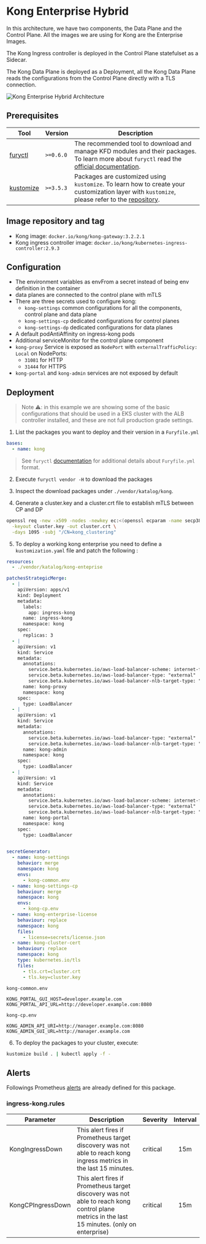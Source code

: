 # Kong Enterprise Hybrid

In this architecture, we have two components, the Data Plane and the Control Plane. All the images we are using for
Kong are the Enterprise Images.

The Kong Ingress controller is deployed in the Control Plane statefulset as a Sidecar.

The Kong Data Plane is deployed as a Deployment, all the Kong Data Plane reads the configurations from the Control Plane
directly with a TLS connection.

![Kong Enterprise Hybrid Architecture](../../docs/images/deployment-hybrid-2.png)

## Prerequisites

| Tool                        | Version   | Description                                                                                                                                                    |
| --------------------------- | --------- | -------------------------------------------------------------------------------------------------------------------------------------------------------------- |
| [furyctl][furyctl-repo]     | `>=0.6.0` | The recommended tool to download and manage KFD modules and their packages. To learn more about `furyctl` read the [official documentation][furyctl-repo].     |
| [kustomize][kustomize-repo] | `>=3.5.3` | Packages are customized using `kustomize`. To learn how to create your customization layer with `kustomize`, please refer to the [repository][kustomize-repo]. |

## Image repository and tag

* Kong image: `docker.io/kong/kong-gateway:3.2.2.1`
* Kong ingress controller image: `docker.io/kong/kubernetes-ingress-controller:2.9.3`

## Configuration

- The environment variables as envFrom a secret instead of being env definition in the container
- data planes are connected to the control plane with mTLS
- There are three secrets used to configure kong:
  - `kong-settings` common configurations for all the components, control plane and data plane
  - `kong-settings-cp` dedicated configurations for control planes
  - `kong-settings-dp` dedicated configurations for data planes
- A default podAntiAffinity on ingress-kong pods
- Additional serviceMonitor for the control plane component
- `kong-proxy` Service is exposed as `NodePort` with  `externalTrafficPolicy: Local` on NodePorts:
  - `31081` for HTTP
  - `31444` for HTTPS
- `kong-portal` and `kong-admin` services are not exposed by default

## Deployment

> Note :warning:: in this example we are showing some of the basic configurations that should be used in a EKS cluster with the ALB controller installed, and these are not full production grade settings.

1. List the packages you want to deploy and their version in a `Furyfile.yml`

```yaml
bases:
  - name: kong
```

> See `furyctl` [documentation][furyctl-repo] for additional details about `Furyfile.yml` format.

2. Execute `furyctl vendor -H` to download the packages

3. Inspect the download packages under `./vendor/katalog/kong`.

4. Generate a cluster.key and a cluster.crt file to establish mTLS between CP and DP

```bash
openssl req -new -x509 -nodes -newkey ec:<(openssl ecparam -name secp384r1) \
  -keyout cluster.key -out cluster.crt \
  -days 1095 -subj "/CN=kong_clustering"
```

5. To deploy a working kong enterprise you need to define a `kustomization.yaml` file and patch the following :

```yaml
resources:
  - ./vendor/katalog/kong-enteprise

patchesStrategicMerge:
  - |
    apiVersion: apps/v1
    kind: Deployment
    metadata:
      labels:
        app: ingress-kong
      name: ingress-kong
      namespace: kong
    spec:
      replicas: 3
  - |
    apiVersion: v1
    kind: Service
    metadata:
      annotations:
        service.beta.kubernetes.io/aws-load-balancer-scheme: internet-facing
        service.beta.kubernetes.io/aws-load-balancer-type: "external"
        service.beta.kubernetes.io/aws-load-balancer-nlb-target-type: "instance"
      name: kong-proxy
      namespace: kong
    spec:
      type: LoadBalancer
  - |
    apiVersion: v1
    kind: Service
    metadata:
      annotations:
        service.beta.kubernetes.io/aws-load-balancer-type: "external"
        service.beta.kubernetes.io/aws-load-balancer-nlb-target-type: "instance"
      name: kong-admin
      namespace: kong
    spec:
      type: LoadBalancer
  - |
    apiVersion: v1
    kind: Service
    metadata:
      annotations:
        service.beta.kubernetes.io/aws-load-balancer-scheme: internet-facing
        service.beta.kubernetes.io/aws-load-balancer-type: "external"
        service.beta.kubernetes.io/aws-load-balancer-nlb-target-type: "instance"
      name: kong-portal
      namespace: kong
    spec:
      type: LoadBalancer
  

secretGenerator:
  - name: kong-settings
    behavior: merge
    namespace: kong
    envs:
      - kong-common.env
  - name: kong-settings-cp
    behaviour: merge
    namespace: kong
    envs:
      - kong-cp.env
  - name: kong-enterprise-license
    behaviour: replace
    namespace: kong
    files:
      - license=secrets/license.json
  - name: kong-cluster-cert
    behaviour: replace
    namespace: kong
    type: kubernetes.io/tls
    files:
      - tls.crt=cluster.crt
      - tls.key=cluster.key
```

`kong-common.env`
```dotenv
KONG_PORTAL_GUI_HOST=developer.example.com
KONG_PORTAL_API_URL=http://developer.example.com:8080
```

`kong-cp.env`
```dotenv
KONG_ADMIN_API_URI=http://manager.example.com:8080
KONG_ADMIN_GUI_URL=http://manager.example.com
```

6. To deploy the packages to your cluster, execute:

```bash
kustomize build . | kubectl apply -f -
```

## Alerts

Followings Prometheus [alerts](https://prometheus.io/docs/prometheus/latest/configuration/alerting_rules/) are already defined for this package.

### ingress-kong.rules
| Parameter | Description | Severity | Interval |
|------|-------------|----------|:-----:|
| KongIngressDown | This alert fires if Prometheus target discovery was not able to reach kong ingress metrics in the last 15 minutes. | critical | 15m |
| KongCPIngressDown | This alert fires if Prometheus target discovery was not able to reach kong control plane metrics in the last 15 minutes. (only on enterprise) | critical | 15m |

<!-- Links -->

[furyctl-repo]: https://github.com/sighupio/furyctl
[kustomize-repo]: https://github.com/kubernetes-sigs/kustomize